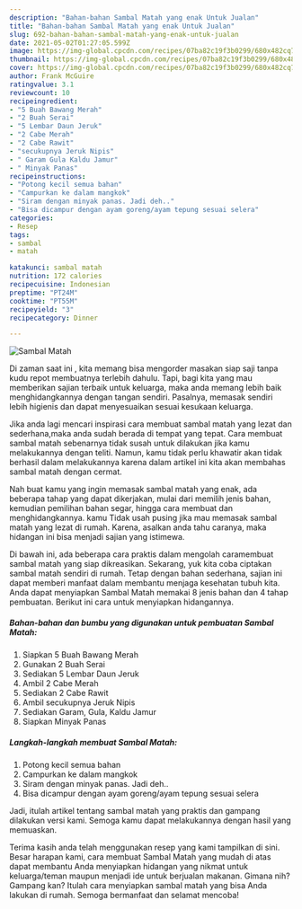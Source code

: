 ```yaml
---
description: "Bahan-bahan Sambal Matah yang enak Untuk Jualan"
title: "Bahan-bahan Sambal Matah yang enak Untuk Jualan"
slug: 692-bahan-bahan-sambal-matah-yang-enak-untuk-jualan
date: 2021-05-02T01:27:05.599Z
image: https://img-global.cpcdn.com/recipes/07ba82c19f3b0299/680x482cq70/sambal-matah-foto-resep-utama.jpg
thumbnail: https://img-global.cpcdn.com/recipes/07ba82c19f3b0299/680x482cq70/sambal-matah-foto-resep-utama.jpg
cover: https://img-global.cpcdn.com/recipes/07ba82c19f3b0299/680x482cq70/sambal-matah-foto-resep-utama.jpg
author: Frank McGuire
ratingvalue: 3.1
reviewcount: 10
recipeingredient:
- "5 Buah Bawang Merah"
- "2 Buah Serai"
- "5 Lembar Daun Jeruk"
- "2 Cabe Merah"
- "2 Cabe Rawit"
- "secukupnya Jeruk Nipis"
- " Garam Gula Kaldu Jamur"
- " Minyak Panas"
recipeinstructions:
- "Potong kecil semua bahan"
- "Campurkan ke dalam mangkok"
- "Siram dengan minyak panas. Jadi deh.."
- "Bisa dicampur dengan ayam goreng/ayam tepung sesuai selera"
categories:
- Resep
tags:
- sambal
- matah

katakunci: sambal matah 
nutrition: 172 calories
recipecuisine: Indonesian
preptime: "PT24M"
cooktime: "PT55M"
recipeyield: "3"
recipecategory: Dinner

---
```



![Sambal Matah](https://img-global.cpcdn.com/recipes/07ba82c19f3b0299/680x482cq70/sambal-matah-foto-resep-utama.jpg)

Di zaman  saat ini , kita memang bisa mengorder masakan siap saji tanpa kudu repot membuatnya terlebih dahulu. Tapi, bagi kita yang mau memberikan sajian terbaik untuk keluarga, maka anda memang lebih baik menghidangkannya dengan tangan sendiri. Pasalnya, memasak sendiri lebih higienis dan dapat menyesuaikan sesuai kesukaan keluarga.

Jika anda lagi mencari inspirasi cara membuat sambal matah yang lezat dan sederhana,maka anda sudah berada di tempat yang tepat. Cara membuat sambal matah  sebenarnya tidak susah untuk dilakukan jika kamu melakukannya dengan teliti. Namun, kamu tidak perlu khawatir akan tidak berhasil dalam melakukannya 
karena dalam artikel ini kita akan membahas sambal matah dengan cermat.  



Nah buat kamu yang ingin memasak sambal matah yang enak, ada beberapa tahap yang dapat dikerjakan, mulai dari memilih jenis bahan, kemudian pemilihan bahan segar, hingga cara membuat dan menghidangkannya. kamu Tidak usah pusing jika mau memasak sambal matah yang lezat di rumah. Karena, asalkan anda  tahu caranya, maka hidangan ini bisa menjadi sajian yang istimewa.

Di bawah ini, ada beberapa cara praktis  dalam mengolah caramembuat sambal matah yang siap dikreasikan. Sekarang, yuk kita coba ciptakan sambal matah sendiri di rumah. Tetap dengan bahan sederhana, sajian ini dapat memberi manfaat dalam membantu menjaga kesehatan tubuh kita. Anda dapat menyiapkan Sambal Matah memakai 8 jenis bahan dan 4 tahap pembuatan. Berikut ini cara untuk menyiapkan hidangannya.

<!--inarticleads1-->

##### Bahan-bahan dan bumbu yang digunakan untuk pembuatan Sambal Matah:

1. Siapkan 5 Buah Bawang Merah
1. Gunakan 2 Buah Serai
1. Sediakan 5 Lembar Daun Jeruk
1. Ambil 2 Cabe Merah
1. Sediakan 2 Cabe Rawit
1. Ambil secukupnya Jeruk Nipis
1. Sediakan  Garam, Gula, Kaldu Jamur
1. Siapkan  Minyak Panas




<!--inarticleads2-->

##### Langkah-langkah membuat Sambal Matah:

1. Potong kecil semua bahan
1. Campurkan ke dalam mangkok
1. Siram dengan minyak panas. Jadi deh..
1. Bisa dicampur dengan ayam goreng/ayam tepung sesuai selera




Jadi, itulah artikel tentang  sambal matah  yang praktis dan gampang dilakukan versi kami. Semoga kamu dapat melakukannya dengan hasil yang memuaskan. 

Terima kasih anda telah menggunakan resep yang kami tampilkan di sini. Besar harapan kami, cara membuat  Sambal Matah yang mudah di atas dapat membantu Anda menyiapkan hidangan yang nikmat untuk keluarga/teman maupun menjadi ide untuk berjualan makanan. Gimana nih? Gampang kan? Itulah cara menyiapkan sambal matah yang bisa Anda lakukan di rumah. Semoga bermanfaat dan selamat mencoba!

